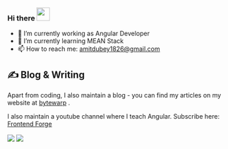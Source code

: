 ### Hi there <img src="https://raw.githubusercontent.com/MartinHeinz/MartinHeinz/master/wave.gif" width="30px">

- 🔭 I’m currently working as Angular Developer
- 🌱 I’m currently learning MEAN Stack
- 📫 How to reach me: amitdubey1826@gmail.com

## &#x270d; Blog & Writing
Apart from coding, I also maintain a blog - you can find my articles on my website at [bytewarp](https://bytewarp.blogspot.com/) .

I also maintain a youtube channel where I teach Angular. Subscribe here: [Frontend Forge](https://youtube.com/@front-end-forge?si=QWhtZWps6xzOk2r5)

<img align="center" src="https://github-readme-stats.vercel.app/api/?username=amit-1826&theme=vision-friendly-dark&show_icons=true" />

<a href="https://github.com/amit-1826/amit-1826">
  <img align="center" src="https://github-readme-stats.vercel.app/api/top-langs/?username=amit-1826&hide=html&theme=vision-friendly-dark" />
</a>
